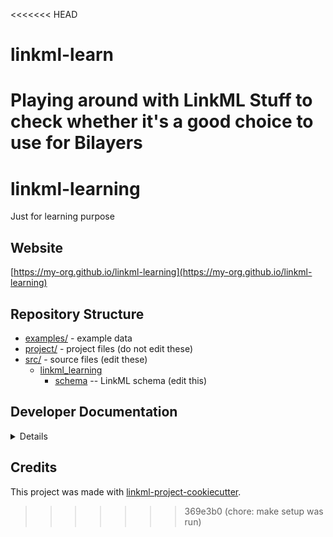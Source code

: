 <<<<<<< HEAD
# linkml-learn
Playing around with LinkML Stuff to check whether it's a good choice to use for Bilayers
=======
# linkml-learning

Just for learning purpose

## Website

[https://my-org.github.io/linkml-learning](https://my-org.github.io/linkml-learning)

## Repository Structure

* [examples/](examples/) - example data
* [project/](project/) - project files (do not edit these)
* [src/](src/) - source files (edit these)
  * [linkml_learning](src/linkml_learning)
    * [schema](src/linkml_learning/schema) -- LinkML schema
      (edit this)

## Developer Documentation

<details>
Use the `make` command to generate project artefacts:

* `make all`: make everything
* `make deploy`: deploys site
</details>

## Credits

This project was made with
[linkml-project-cookiecutter](https://github.com/linkml/linkml-project-cookiecutter).
>>>>>>> 369e3b0 (chore: make setup was run)

